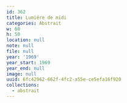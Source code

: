 ```yaml
---
id: 362
title: Lumiére de midi
categories: Abstrait
w: 60
h: 50
location: null
note: null
file: null
year: '1969'
year_start: 1969
year_end: null
image: null
uuid: 6fc42962-662f-4fc2-a55e-ce5efa16f920
collections:
  - abstrait
---
```


